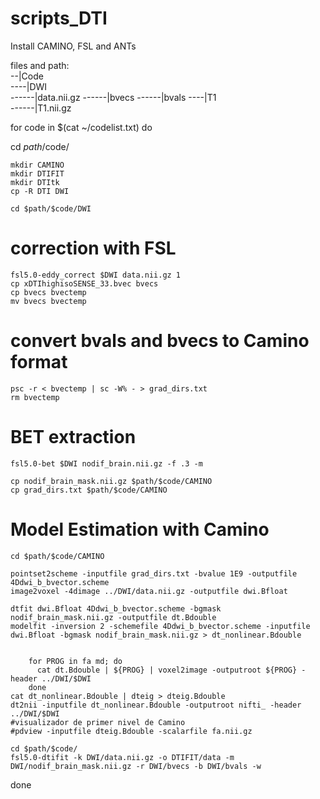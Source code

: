 # scripts_DTI
Install CAMINO, FSL and ANTs


files and path: \
--|Code\
----|DWI\
------|data.nii.gz
------|bvecs
------|bvals
----|T1\
------|T1.nii.gz

for code in $(cat ~/codelist.txt)
	do
  
cd $path/$code/

	mkdir CAMINO
	mkdir DTIFIT
	mkdir DTItk
	cp -R DTI DWI

	cd $path/$code/DWI
	
# correction with FSL

	fsl5.0-eddy_correct $DWI data.nii.gz 1
	cp xDTIhighisoSENSE_33.bvec bvecs
	cp bvecs bvectemp
	mv bvecs bvectemp

# convert bvals and bvecs to Camino format 

	psc -r < bvectemp | sc -W% - > grad_dirs.txt
	rm bvectemp	

# BET extraction
	fsl5.0-bet $DWI nodif_brain.nii.gz -f .3 -m

	cp nodif_brain_mask.nii.gz $path/$code/CAMINO
	cp grad_dirs.txt $path/$code/CAMINO

# Model Estimation with Camino
	cd $path/$code/CAMINO

	pointset2scheme -inputfile grad_dirs.txt -bvalue 1E9 -outputfile 4Ddwi_b_bvector.scheme
	image2voxel -4dimage ../DWI/data.nii.gz -outputfile dwi.Bfloat
	
	dtfit dwi.Bfloat 4Ddwi_b_bvector.scheme -bgmask nodif_brain_mask.nii.gz -outputfile dt.Bdouble
	modelfit -inversion 2 -schemefile 4Ddwi_b_bvector.scheme -inputfile dwi.Bfloat -bgmask nodif_brain_mask.nii.gz > dt_nonlinear.Bdouble


		for PROG in fa md; do
		  cat dt.Bdouble | ${PROG} | voxel2image -outputroot ${PROG} -header ../DWI/$DWI
		done
	cat dt_nonlinear.Bdouble | dteig > dteig.Bdouble
	dt2nii -inputfile dt_nonlinear.Bdouble -outputroot nifti_ -header ../DWI/$DWI
	#visualizador de primer nivel de Camino
	#pdview -inputfile dteig.Bdouble -scalarfile fa.nii.gz
	
	cd $path/$code/
	fsl5.0-dtifit -k DWI/data.nii.gz -o DTIFIT/data -m DWI/nodif_brain_mask.nii.gz -r DWI/bvecs -b DWI/bvals -w

done
